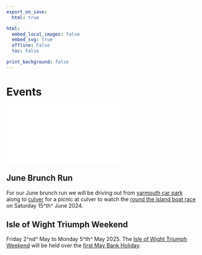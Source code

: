 ```yaml
---
export_on_save:
  html: true

html:
  embed_local_images: false
  embed_svg: true
  offline: False
  toc: False

print_background: false
---
```


# Events

![menubar](/dev/menubar.md)

## June Brunch Run

For our June brunch run we will be driving out from [yarmouth car park](https://w3w.co/airbase.bath.grills) along to [culver](https://w3w.co/case.truly.weeps) for a picnic at culver to watch the [round the island boat race](https://islandsc.org.uk/entries-for-the-2024-round-the-island-race-are-open/) on Saturday 15^th^ June 2024.

## Isle of Wight Triumph Weekend

Friday 2^nd^ May to Monday 5^th^ May 2025.
The [Isle of Wight Triumph Weekend](/weekend.html) will be held over the [first May Bank Holiday](/iow.ics).
